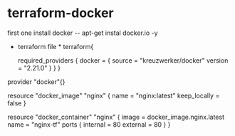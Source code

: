 # terraform-docker
first one install docker
-- apt-get instal docker.io -y

*  terraform file  *
terraform{

     required_providers {
     docker = {
     source = "kreuzwerker/docker"
     version = "2.21.0"
}
}
}

provider "docker"{}


resource "docker_image" "nginx" {
 name         = "nginx:latest"
 keep_locally = false
}

resource "docker_container" "nginx" {
 image = docker_image.nginx.latest
 name = "nginx-tf"
 ports {
      internal = 80
      external =  80
}
}
